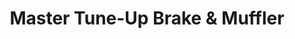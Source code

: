 ---
title: "Master Tune-Up Brake & Muffler"
url: /richmond/master-tune-up-brake-und-muffler/
shop: Autowerkstatt
---